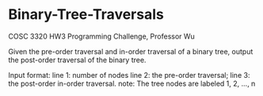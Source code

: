 # Binary-Tree-Traversals
COSC 3320 HW3 Programming Challenge, Professor Wu

Given the pre-order traversal and in-order traversal of a binary tree, output the post-order traversal of the binary tree.

Input format:
line 1: number of nodes
line 2: the pre-order traversal;
line 3: the post-order in-order traversal.
note: The tree nodes are labeled 1, 2, ..., n
